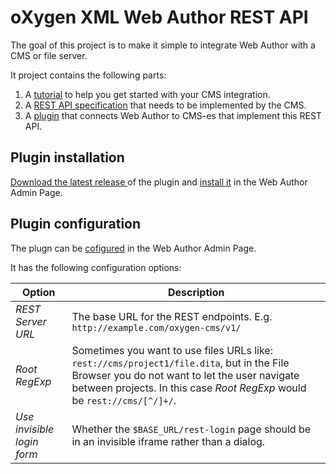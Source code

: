 oXygen XML Web Author REST API 
==============================

The goal of this project is to make it simple to integrate Web Author with a CMS or file server.

It project contains the following parts:

1. A [tutorial](docs/cms-getting-started.md) to help you get started with your CMS integration.
1. A [REST API specification](docs/API-spec.md) that needs to be implemented by the CMS.
1. A [plugin](https://github.com/oxygenxml/web-author-rest-connector/releases) that connects Web Author to CMS-es that implement this REST API.

Plugin installation
-------------------

[Download the latest release ](https://github.com/oxygenxml/web-author-rest-connector/releases) of the plugin and 
[install it](https://www.oxygenxml.com/doc/versions/18.1.0/ug-webauthor/topics/webapp-configure-plugins.html) in the Web Author Admin Page.

Plugin configuration
--------------------

The plugn can be [cofigured](https://www.oxygenxml.com/doc/versions/18.1.0/ug-webauthor/topics/webapp-configure-plugins.html) in the Web Author Admin Page.

It has the following configuration options:

| Option   | Description  |
|----------|-----------|
| *REST Server URL*   | The base URL for the REST endpoints. E.g. `http://example.com/oxygen-cms/v1/` |
| *Root RegExp*   | Sometimes you want to use files URLs like: `rest://cms/project1/file.dita`, but in the File Browser you do not want to let the user navigate between projects. In this case *Root RegExp* would be `rest://cms/[^/]+/`. |
| *Use invisible login form*  | Whether the `$BASE_URL/rest-login` page should be in an invisible iframe rather than a dialog. |
